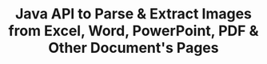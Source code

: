 ---
############################# Static ############################
layout: "auto-gen-gist"
draft: false
path: "parser/java/extract/image/odp"
otherformats: DOC DOT DOCX DOCM DOTX DOTM TXT ODT OTT RTF PDF XHTML MHTML MD XML EPUB FB2 CHM XLS XLT XLSX XLSM XLSB XLTX XLTM ODS CSV OTS XLA XLAM PPT PPTX  PPS POT PPSX PPTM POTX PPSM OTP PST OST EML EMLX MSG ONE 

############################# Head ############################
head_title: "How to Extract Images from Excel, Word, PDF & Other Documents via Java?"
head_description: "GroupDocs.Parser Java API allows software developers to parse & extract images from PDF, DOC, DOCX, PPT, PPTX, XLS, XLSX documents & Emails inside Java Apps."

############################# Header ############################
title: "Java API to Parse & Extract Images from Excel, Word, PowerPoint, PDF & Other Document's Pages"
description: "GroupDocs.Parser Java API allows programmers to extract images from PDF, DOC, DOCX, PPT, PPTX, EML, MSG, XLS, XLSX, CSV, ODT, RTF & EPUB documents or document’s Pages inside Java applications."

######################### Download Button #######################
button:
    enable: true

############################# About ############################
about:
    enable: true
    title: "Learn How to Extract Images from Documents or a Specific Page via Java API?"
    content: |
       An Image is worth a thousand words and cannot be ignored in today’s visual world while creating engaging content.  Images can be a great source of information communication as well as grabbing user’s attention. It is often needed to get images from documents, journals or presentations and use them somewhere else. GroupDocs.Parser  for Java is a powerful API that helps software developers and programmers to build solution for parsing and extracting images  or other information from numerous  documents types.  It also support saving images in PNG, JPEG, WebP, GIF, BMP and other formats. The API has included support for some popular documents formats, such as PDF, Microsoft Office formats: Word (DOC, DOCX), PowerPoint (PPT, PPTX), Excel (XLS, XLSX), LibreOffice formats, Emails, Ebooks, and many more.  It has also included support for some advanced features related to documents parsing, extracting plain and structured text, text searching by keywords, extract metadata or images, containers as well as attachments and many more.

############################# content ############################
steps:
    enable: true
    block:
    - title_left: "How to Extract images from ODP Documents"
      content_left: |
       GroupDocs.Parser Java has included functionality for extracting images from ODP documents. The following Java code example shows how images can be extracted from ODP document with ease. 

      title_right: "Get Images from Documents via Java"
      content_right: |
        * Create an instance of [Parser](https://apireference.groupdocs.com/parser/java/com.groupdocs.parser/Parser) 
        * Check if the document supports images extraction
        * Call [getImages()](https://apireference.groupdocs.com/parser/java/com.groupdocs.parser/Parser#getImages()) method extract all images from the whole document.
        * Extract all images from the document
        * Iterate over images and Print the image type

      gisthash: "b13e690d2593f92081abd99948363e06"
      gistfile: "extract_images_form_documents.java"

    - title_left: "Images Extraction from ODP Documents Page"
      content_left: |
       GroupDocs.Parser Java API allows software developers to extract images from ODP documents with a couple of lines of code. The below Java code shows images extraction from a ODP document. 

      title_right: "How to Extract File Images via Java"
      content_right: |
        * Create an instance of [Parser](https://apireference.groupdocs.com/parser/java/com.groupdocs.parser/Parser) 
        * Check if the document supports images extraction
        * Get document info by calling [getDocumentInfo](https://apireference.groupdocs.com/parser/java/com.groupdocs.parser/Parser#getDocumentInfo()) method.
        * Check document for pages existance
        * Iterate over pages and Print a page number
        * Call [getImages()](https://apireference.groupdocs.com/parser/java/com.groupdocs.parser/Parser#getImages()) method extract all images from the whole document.
        * Iterate over images and Print image type
     
      gisthash: "68450336a57c5d8df06b4ef1ea69b29f"
      gistfile: "extract_images_form_documents_page.java"
      
    - title_left: "How to Extract Images from ODP Documents Page Area"
      content_left: |
       GroupDocs.Parser Java API has provided complete support for extracting from ODP document's page ease. The following Java code demonstrates how programmers can extract images from a ODP document page area inside their own Java apps.

      title_right: "Extract Images using Java?"
      content_right: |
        * Create an instance of [Parser](https://apireference.groupdocs.com/parser/java/com.groupdocs.parser/Parser) 
        * Create the options which are used for images extraction
        * Check document for images extraction support
        * Call [getImages()](https://apireference.groupdocs.com/parser/java/com.groupdocs.parser/Parser#getImages()) method to extract images from the upper-left corner of a page.
        * Iterate over images and Print the images URL
     
      gisthash: "40143a56569ae88e7e7c972ccca041b5"
      gistfile: "extract_images_form_documents_page_area.java"

    - title_left: "How to Extract Images to a File via Java API"
      content_left: |
       GroupDocs.Parser Java API allows extracting images from ODP document's and save  image contents to a file. The following Java code demonstrates how programmers can extract images from to file of their choice inside their own Java apps.

      title_right: "Extract Images form a Document to a File"
      content_right: |
        * Create an instance of [Parser](https://apireference.groupdocs.com/parser/java/com.groupdocs.parser/Parser) 
        * Check document for images extraction support
        * Call [getImages()](https://apireference.groupdocs.com/parser/java/com.groupdocs.parser/Parser#getImages()) method to extract images from the upper-left corner of a page.
        * Create the options to save image in the supported file format 
        * Iterate over images and Print the images URL
     
      gisthash: "6faeafc93e4412265b7439209828950b"
      gistfile: "images_saving_to_files.java"

    - title_left: "System Requirements"
      content_left: |
        GroupDocs.Parser for Java is supported on all major platforms and operating systems. It can generate documents in Microsoft Word, Excel, PowerPoint, Outlook, OpenOffice & 50+ other formats. For complete system requirements guide, please visit system requirements before executing the code below, please make sure that you have the following prerequisites installed on your system:
        * Operating Systems: Microsoft Windows, Linux, MacOS
        * Java Versions Support: J2SE 7.0 (1.7), J2SE 8.0 (1.8) or above
        * Get the latest version of GroupDocs.Assembly Java APIs from GroupDocs [Repository](https://repository.groupdocs.com/webapp/#/artifacts/browse/tree/General/repo/com/groupdocs/groupdocs-parser)
        
      title_right: "Why Use GroupDocs.Parser"
      content_right: |
        * Extract a plain text from any of the supported documents.
        * Table of contents extraction support
        * Extract formatted text, metadata, images, containers, and attachments.
        * Documents parsing via user-defined templates.
        * Search Text using keyword or regular expression. 
        * Structured text extraction support
        * Extract table of contents for some supported document formats.
        * Parse form data from PDF documents.

demos:
    enable: true
        

about_formats:
    enable: true


more_formats:
    enable: true


back_to_top:
    enable: true
---
